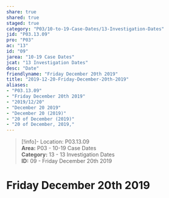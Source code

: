 ```yaml
---  
share: true  
shared: true  
staged: true  
category: "P03/10-to-19-Case-Dates/13-Investigation-Dates"  
jid: "P03.13.09"  
pro: "P03"  
ac: "13"  
id: "09"  
jarea: "10-19 Case Dates"  
jcat: "13 Investigation Dates"  
desc: "Date"  
friendlyname: "Friday December 20th 2019"  
title: "2019-12-20-Friday-December-20th-2019"  
aliases:   
- "P03.13.09"  
- "Friday December 20th 2019"  
- "2019/12/20"  
- "December 20 2019"  
- "December 20 (2019)"  
- "20 of December (2019)"  
- "20 of December, 2019,"  
---  
```

>[!info]- Location: P03.13.09  
>**Area:** P03 - 10-19 Case Dates  
>**Category:** 13 - 13 Investigation Dates  
>**ID:** 09 - Friday December 20th 2019  
  
# Friday December 20th 2019  
